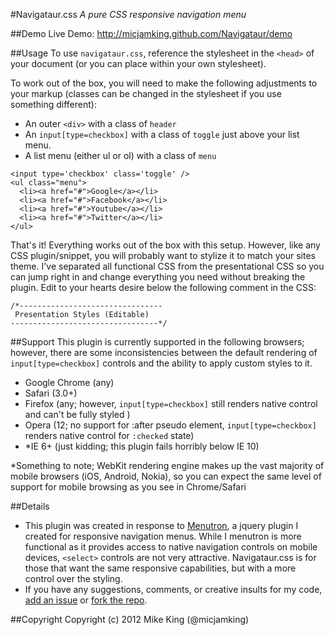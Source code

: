 #Navigataur.css
*A pure CSS responsive navigation menu*


##Demo
Live Demo: http://micjamking.github.com/Navigataur/demo


##Usage
To use `navigataur.css`, reference the stylesheet in the `<head>` of your document (or you can place within your own stylesheet).

To work out of the box, you will need to make the following adjustments to your markup (classes can be changed in the stylesheet if you use something different):
* An outer `<div>` with a class of `header` 
* An `input[type=checkbox]` with a class of `toggle` just above your list menu. 
* A list menu (either ul or ol) with a class of `menu`

```
<input type='checkbox' class='toggle' />
<ul class="menu">
  <li><a href="#">Google</a></li>
  <li><a href="#">Facebook</a></li>		
  <li><a href="#">Youtube</a></li>	
  <li><a href="#">Twitter</a></li>	
</ul>
```

That's it! Everything works out of the box with this setup. However, like any CSS plugin/snippet, you will probably want to stylize it to match your sites theme. I've separated all functional CSS from the presentational CSS so you can jump right in and change everything you need without breaking the plugin. Edit to your hearts desire below the following comment in the CSS:

```
/*--------------------------------
 Presentation Styles (Editable)
---------------------------------*/
```

##Support
This plugin is currently supported in the following browsers; however, there are some inconsistencies between the default rendering of `input[type=checkbox]` controls and the ability to apply custom styles to it.

* Google Chrome (any)
* Safari (3.0+)
* Firefox (any; however, `input[type=checkbox]` still renders native control and can't be fully styled )
* Opera (12; no support for :after pseudo element, `input[type=checkbox]` renders native control for `:checked` state)
* *IE 6+  (just kidding; this plugin fails horribly below IE 10)

*Something to note; WebKit rendering engine makes up the vast majority of mobile browsers (iOS, Android, Nokia), so you can expect the same level of support for mobile browsing as you see in Chrome/Safari

##Details
* This plugin was created in response to [Menutron](https://github.com/micjamking/Menutron), a jquery plugin I created for responsive navigation menus. While I menutron is more functional as it provides access to native navigation controls on mobile devices, `<select>` controls are not very attractive. Navigataur.css is for those that want the same responsive capabilities, but with a more control over the styling.
* If you have any suggestions, comments, or creative insults for my code, [add an issue](https://github.com/micjamking/Navigataur/issues/new) or [fork the repo](https://github.com/micjamking/Navigataur/fork_select).


##Copyright
Copyright (c) 2012 Mike King (@micjamking)